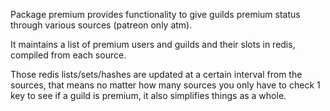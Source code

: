 Package premium provides functionality to give guilds premium status through various sources (patreon only atm).

It maintains a list of premium users and guilds and their slots in redis, compiled from each source.

Those redis lists/sets/hashes are updated at a certain interval from the sources, that means no matter how many sources you only have to check 1 key to see if a guild is premium, it also simplifies things as a whole.

